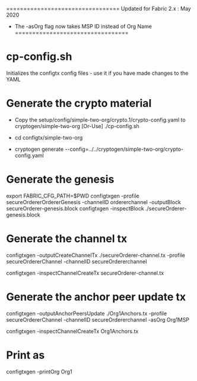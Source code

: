 =================================
Updated for Fabric 2.x : May 2020
* The -asOrg flag now takes MSP ID instead of Org Name
=================================
# cp-config.sh
Initializes the configtx config files - use it if you have made changes to the YAML

# Generate the crypto material
- Copy the setup/config/simple-two-org/crypto.1/crypto-config.yaml  to cryptogen/simple-two-org
  [Or-Use] ./cp-config.sh

- cd configtx/simple-two-org
- cryptogen generate --config=../../cryptogen/simple-two-org/crypto-config.yaml

# Generate the genesis
export FABRIC_CFG_PATH=$PWD
configtxgen -profile secureOrdererOrdererGenesis -channelID ordererchannel -outputBlock secureOrderer-genesis.block
configtxgen -inspectBlock ./secureOrderer-genesis.block

# Generate the channel tx
configtxgen -outputCreateChannelTx ./secureOrderer-channel.tx  -profile secureOrdererChannel -channelID secureOrdererchannel

configtxgen -inspectChannelCreateTx secureOrderer-channel.tx


# Generate the anchor peer update tx
configtxgen -outputAnchorPeersUpdate ./Org1Anchors.tx -profile secureOrdererChannel -channelID secureOrdererchannel -asOrg Org1MSP

configtxgen -inspectChannelCreateTx Org1Anchors.tx

# Print as
configtxgen -printOrg Org1
